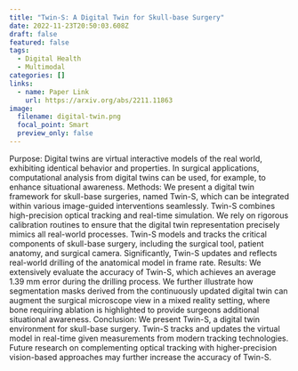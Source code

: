 ```yaml
---
title: "Twin-S: A Digital Twin for Skull-base Surgery"
date: 2022-11-23T20:50:03.608Z
draft: false
featured: false
tags:
  - Digital Health
  - Multimodal
categories: []
links:
  - name: Paper Link
    url: https://arxiv.org/abs/2211.11863
image:
  filename: digital-twin.png
  focal_point: Smart
  preview_only: false
---
```

Purpose: Digital twins are virtual interactive models of the real world, exhibiting identical behavior and properties. In surgical applications, computational analysis from digital twins can be used, for example, to enhance situational awareness. Methods: We present a digital twin framework for skull-base surgeries, named Twin-S, which can be integrated within various image-guided interventions seamlessly. Twin-S combines high-precision optical tracking and real-time simulation. We rely on rigorous calibration routines to ensure that the digital twin representation precisely mimics all real-world processes. Twin-S models and tracks the critical components of skull-base surgery, including the surgical tool, patient anatomy, and surgical camera. Significantly, Twin-S updates and reflects real-world drilling of the anatomical model in frame rate. Results: We extensively evaluate the accuracy of Twin-S, which achieves an average 1.39 mm error during the drilling process. We further illustrate how segmentation masks derived from the continuously updated digital twin can augment the surgical microscope view in a mixed reality setting, where bone requiring ablation is highlighted to provide surgeons additional situational awareness. Conclusion: We present Twin-S, a digital twin environment for skull-base surgery. Twin-S tracks and updates the virtual model in real-time given measurements from modern tracking technologies. Future research on complementing optical tracking with higher-precision vision-based approaches may further increase the accuracy of Twin-S.